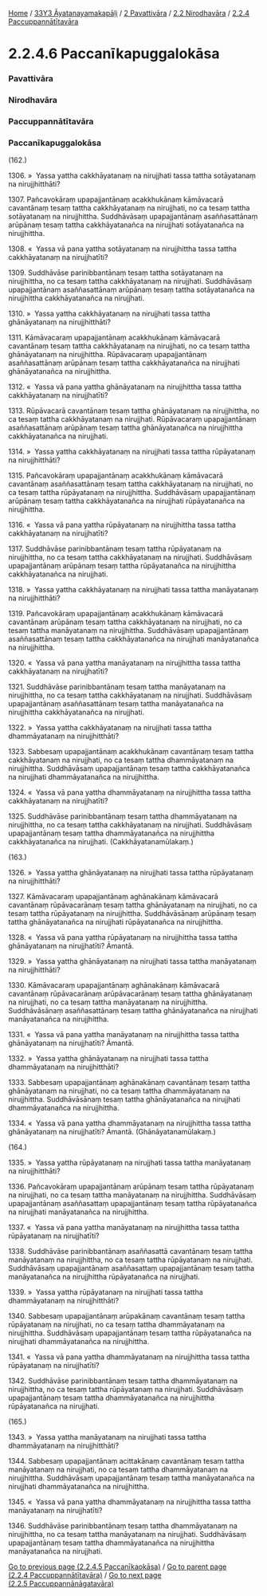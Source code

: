 
[Home](/) / [33Y3 Āyatanayamakapāḷi](/tipitaka/33Y3.md) / [2 Pavattivāra](/tipitaka/33Y3/2.md) / [2.2 Nirodhavāra](/tipitaka/33Y3/2/2.2.md) / [2.2.4 Paccuppannātītavāra](/tipitaka/33Y3/2/2.2/2.2.4.md)

# 2.2.4.6 Paccanīkapuggalokāsa

### Pavattivāra

### Nirodhavāra

### Paccuppannātītavāra

### Paccanīkapuggalokāsa

(162.)

1306\. »  Yassa yattha cakkhāyatanaṃ na nirujjhati tassa tattha sotāyatanaṃ na nirujjhitthāti?

1307\. Pañcavokāraṃ upapajjantānaṃ acakkhukānaṃ kāmāvacarā cavantānaṃ tesaṃ tattha cakkhāyatanaṃ na nirujjhati, no ca tesaṃ tattha sotāyatanaṃ na nirujjhittha. Suddhāvāsaṃ upapajjantānaṃ asaññasattānaṃ arūpānaṃ tesaṃ tattha cakkhāyatanañca na nirujjhati sotāyatanañca na nirujjhittha.

1308\. «  Yassa vā pana yattha sotāyatanaṃ na nirujjhittha tassa tattha cakkhāyatanaṃ na nirujjhatīti?

1309\. Suddhāvāse parinibbantānaṃ tesaṃ tattha sotāyatanaṃ na nirujjhittha, no ca tesaṃ tattha cakkhāyatanaṃ na nirujjhati. Suddhāvāsaṃ upapajjantānaṃ asaññasattānaṃ arūpānaṃ tesaṃ tattha sotāyatanañca na nirujjhittha cakkhāyatanañca na nirujjhati.

1310\. »  Yassa yattha cakkhāyatanaṃ na nirujjhati tassa tattha ghānāyatanaṃ na nirujjhitthāti?

1311\. Kāmāvacaraṃ upapajjantānaṃ acakkhukānaṃ kāmāvacarā cavantānaṃ tesaṃ tattha cakkhāyatanaṃ na nirujjhati, no ca tesaṃ tattha ghānāyatanaṃ na nirujjhittha. Rūpāvacaraṃ upapajjantānaṃ asaññasattānaṃ arūpānaṃ tesaṃ tattha cakkhāyatanañca na nirujjhati ghānāyatanañca na nirujjhittha.

1312\. «  Yassa vā pana yattha ghānāyatanaṃ na nirujjhittha tassa tattha cakkhāyatanaṃ na nirujjhatīti?

1313\. Rūpāvacarā cavantānaṃ tesaṃ tattha ghānāyatanaṃ na nirujjhittha, no ca tesaṃ tattha cakkhāyatanaṃ na nirujjhati. Rūpāvacaraṃ upapajjantānaṃ asaññasattānaṃ arūpānaṃ tesaṃ tattha ghānāyatanañca na nirujjhittha cakkhāyatanañca na nirujjhati.

1314\. »  Yassa yattha cakkhāyatanaṃ na nirujjhati tassa tattha rūpāyatanaṃ na nirujjhitthāti?

1315\. Pañcavokāraṃ upapajjantānaṃ acakkhukānaṃ kāmāvacarā cavantānaṃ asaññasattānaṃ tesaṃ tattha cakkhāyatanaṃ na nirujjhati, no ca tesaṃ tattha rūpāyatanaṃ na nirujjhittha. Suddhāvāsaṃ upapajjantānaṃ arūpānaṃ tesaṃ tattha cakkhāyatanañca na nirujjhati rūpāyatanañca na nirujjhittha.

1316\. «  Yassa vā pana yattha rūpāyatanaṃ na nirujjhittha tassa tattha cakkhāyatanaṃ na nirujjhatīti?

1317\. Suddhāvāse parinibbantānaṃ tesaṃ tattha rūpāyatanaṃ na nirujjhittha, no ca tesaṃ tattha cakkhāyatanaṃ na nirujjhati. Suddhāvāsaṃ upapajjantānaṃ arūpānaṃ tesaṃ tattha rūpāyatanañca na nirujjhittha cakkhāyatanañca na nirujjhati.

1318\. »  Yassa yattha cakkhāyatanaṃ na nirujjhati tassa tattha manāyatanaṃ na nirujjhitthāti?

1319\. Pañcavokāraṃ upapajjantānaṃ acakkhukānaṃ kāmāvacarā cavantānaṃ arūpānaṃ tesaṃ tattha cakkhāyatanaṃ na nirujjhati, no ca tesaṃ tattha manāyatanaṃ na nirujjhittha. Suddhāvāsaṃ upapajjantānaṃ asaññasattānaṃ tesaṃ tattha cakkhāyatanañca na nirujjhati manāyatanañca na nirujjhittha.

1320\. «  Yassa vā pana yattha manāyatanaṃ na nirujjhittha tassa tattha cakkhāyatanaṃ na nirujjhatīti?

1321\. Suddhāvāse parinibbantānaṃ tesaṃ tattha manāyatanaṃ na nirujjhittha, no ca tesaṃ tattha cakkhāyatanaṃ na nirujjhati. Suddhāvāsaṃ upapajjantānaṃ asaññasattānaṃ tesaṃ tattha manāyatanañca na nirujjhittha cakkhāyatanañca na nirujjhati.

1322\. »  Yassa yattha cakkhāyatanaṃ na nirujjhati tassa tattha dhammāyatanaṃ na nirujjhitthāti?

1323\. Sabbesaṃ upapajjantānaṃ acakkhukānaṃ cavantānaṃ tesaṃ tattha cakkhāyatanaṃ na nirujjhati, no ca tesaṃ tattha dhammāyatanaṃ na nirujjhittha. Suddhāvāsaṃ upapajjantānaṃ tesaṃ tattha cakkhāyatanañca na nirujjhati dhammāyatanañca na nirujjhittha.

1324\. «  Yassa vā pana yattha dhammāyatanaṃ na nirujjhittha tassa tattha cakkhāyatanaṃ na nirujjhatīti?

1325\. Suddhāvāse parinibbantānaṃ tesaṃ tattha dhammāyatanaṃ na nirujjhittha, no ca tesaṃ tattha cakkhāyatanaṃ na nirujjhati. Suddhāvāsaṃ upapajjantānaṃ tesaṃ tattha dhammāyatanañca na nirujjhittha cakkhāyatanañca na nirujjhati. (Cakkhāyatanamūlakaṃ.)

(163.)

1326\. »  Yassa yattha ghānāyatanaṃ na nirujjhati tassa tattha rūpāyatanaṃ na nirujjhitthāti?

1327\. Kāmāvacaraṃ upapajjantānaṃ aghānakānaṃ kāmāvacarā cavantānaṃ rūpāvacarānaṃ tesaṃ tattha ghānāyatanaṃ na nirujjhati, no ca tesaṃ tattha rūpāyatanaṃ na nirujjhittha. Suddhāvāsānaṃ arūpānaṃ tesaṃ tattha ghānāyatanañca na nirujjhati rūpāyatanañca na nirujjhittha.

1328\. «  Yassa vā pana yattha rūpāyatanaṃ na nirujjhittha tassa tattha ghānāyatanaṃ na nirujjhatīti? Āmantā.

1329\. »  Yassa yattha ghānāyatanaṃ na nirujjhati tassa tattha manāyatanaṃ na nirujjhitthāti?

1330\. Kāmāvacaraṃ upapajjantānaṃ aghānakānaṃ kāmāvacarā cavantānaṃ rūpāvacarānaṃ arūpāvacarānaṃ tesaṃ tattha ghānāyatanaṃ na nirujjhati, no ca tesaṃ tattha manāyatanaṃ na nirujjhittha. Suddhāvāsānaṃ asaññasattānaṃ tesaṃ tattha ghānāyatanañca na nirujjhati manāyatanañca na nirujjhittha.

1331\. «  Yassa vā pana yattha manāyatanaṃ na nirujjhittha tassa tattha ghānāyatanaṃ na nirujjhatīti? Āmantā.

1332\. »  Yassa yattha ghānāyatanaṃ na nirujjhati tassa tattha dhammāyatanaṃ na nirujjhitthāti?

1333\. Sabbesaṃ upapajjantānaṃ aghānakānaṃ cavantānaṃ tesaṃ tattha ghānāyatanaṃ na nirujjhati, no ca tesaṃ tattha dhammāyatanaṃ na nirujjhittha. Suddhāvāsānaṃ tesaṃ tattha ghānāyatanañca na nirujjhati dhammāyatanañca na nirujjhittha.

1334\. «  Yassa vā pana yattha dhammāyatanaṃ na nirujjhittha tassa tattha ghānāyatanaṃ na nirujjhatīti? Āmantā. (Ghānāyatanamūlakaṃ.)

(164.)

1335\. »  Yassa yattha rūpāyatanaṃ na nirujjhati tassa tattha manāyatanaṃ na nirujjhitthāti?

1336\. Pañcavokāraṃ upapajjantānaṃ arūpānaṃ tesaṃ tattha rūpāyatanaṃ na nirujjhati, no ca tesaṃ tattha manāyatanaṃ na nirujjhittha. Suddhāvāsaṃ upapajjantānaṃ asaññasattaṃ upapajjantānaṃ tesaṃ tattha rūpāyatanañca na nirujjhati manāyatanañca na nirujjhittha.

1337\. «  Yassa vā pana yattha manāyatanaṃ na nirujjhittha tassa tattha rūpāyatanaṃ na nirujjhatīti?

1338\. Suddhāvāse parinibbantānaṃ asaññasattā cavantānaṃ tesaṃ tattha manāyatanaṃ na nirujjhittha, no ca tesaṃ tattha rūpāyatanaṃ na nirujjhati. Suddhāvāsaṃ upapajjantānaṃ asaññasattaṃ upapajjantānaṃ tesaṃ tattha manāyatanañca na nirujjhittha rūpāyatanañca na nirujjhati.

1339\. »  Yassa yattha rūpāyatanaṃ na nirujjhati tassa tattha dhammāyatanaṃ na nirujjhitthāti?

1340\. Sabbesaṃ upapajjantānaṃ arūpakānaṃ cavantānaṃ tesaṃ tattha rūpāyatanaṃ na nirujjhati, no ca tesaṃ tattha dhammāyatanaṃ na nirujjhittha. Suddhāvāsaṃ upapajjantānaṃ tesaṃ tattha rūpāyatanañca na nirujjhati dhammāyatanañca na nirujjhittha.

1341\. «  Yassa vā pana yattha dhammāyatanaṃ na nirujjhittha tassa tattha rūpāyatanaṃ na nirujjhatīti?

1342\. Suddhāvāse parinibbantānaṃ tesaṃ tattha dhammāyatanaṃ na nirujjhittha, no ca tesaṃ tattha rūpāyatanaṃ na nirujjhati. Suddhāvāsaṃ upapajjantānaṃ tesaṃ tattha dhammāyatanañca na nirujjhittha rūpāyatanañca na nirujjhati.

(165.)

1343\. »  Yassa yattha manāyatanaṃ na nirujjhati tassa tattha dhammāyatanaṃ na nirujjhitthāti?

1344\. Sabbesaṃ upapajjantānaṃ acittakānaṃ cavantānaṃ tesaṃ tattha manāyatanaṃ na nirujjhati, no ca tesaṃ tattha dhammāyatanaṃ na nirujjhittha. Suddhāvāsaṃ upapajjantānaṃ tesaṃ tattha manāyatanañca na nirujjhati dhammāyatanañca na nirujjhittha.

1345\. «  Yassa vā pana yattha dhammāyatanaṃ na nirujjhittha tassa tattha manāyatanaṃ na nirujjhatīti?

1346\. Suddhāvāse parinibbantānaṃ tesaṃ tattha dhammāyatanaṃ na nirujjhittha, no ca tesaṃ tattha manāyatanaṃ na nirujjhati. Suddhāvāsaṃ upapajjantānaṃ tesaṃ tattha dhammāyatanañca na nirujjhittha manāyatanañca na nirujjhati.

[Go to previous page (2.2.4.5 Paccanīkaokāsa)](/tipitaka/33Y3/2/2.2/2.2.4/2.2.4.5.md) / [Go to parent page (2.2.4 Paccuppannātītavāra)](/tipitaka/33Y3/2/2.2/2.2.4.md) / [Go to next page (2.2.5 Paccuppannānāgatavāra)](/tipitaka/33Y3/2/2.2/2.2.5.md)


